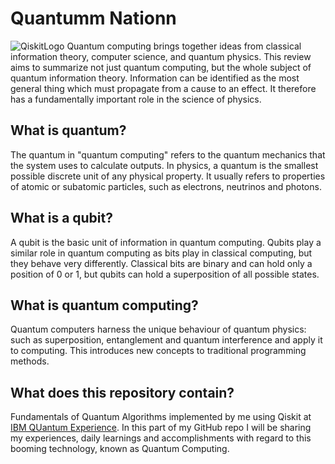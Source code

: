 # Quantumm Nationn
![QiskitLogo](https://user-images.githubusercontent.com/80598737/135030625-6384639a-5b11-4322-878f-5d6cb5dd44d9.png)
Quantum computing brings together ideas from classical information theory, computer science, and quantum physics. This review aims to summarize not just quantum computing, but the whole subject of quantum information theory. Information can be identified as the most general thing which must propagate from a cause to an effect. It therefore has a fundamentally important role in the science of physics.

## What is quantum?
The quantum in "quantum computing" refers to the quantum mechanics that the system uses to calculate outputs. In physics, a quantum is the smallest possible discrete unit of any physical property. It usually refers to properties of atomic or subatomic particles, such as electrons, neutrinos and photons.

## What is a qubit?
A qubit is the basic unit of information in quantum computing. Qubits play a similar role in quantum computing as bits play in classical computing, but they behave very differently. Classical bits are binary and can hold only a position of 0 or 1, but qubits can hold a superposition of all possible states.

## What is quantum computing?
Quantum computers harness the unique behaviour of quantum physics: such as superposition, entanglement and quantum interference and apply it to computing. This introduces new concepts to traditional programming methods.

## What does this repository contain?
Fundamentals of Quantum Algorithms implemented by me using Qiskit at [IBM QUantum Experience](https://quantum-computing.ibm.com/). In this part of my GitHub repo I will be sharing my experiences, daily learnings and accomplishments with regard to this booming technology, known as Quantum Computing.
